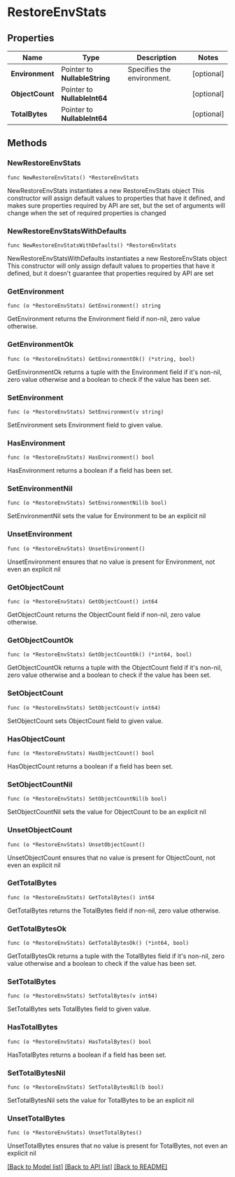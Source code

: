 # RestoreEnvStats

## Properties

Name | Type | Description | Notes
------------ | ------------- | ------------- | -------------
**Environment** | Pointer to **NullableString** | Specifies the environment. | [optional] 
**ObjectCount** | Pointer to **NullableInt64** |  | [optional] 
**TotalBytes** | Pointer to **NullableInt64** |  | [optional] 

## Methods

### NewRestoreEnvStats

`func NewRestoreEnvStats() *RestoreEnvStats`

NewRestoreEnvStats instantiates a new RestoreEnvStats object
This constructor will assign default values to properties that have it defined,
and makes sure properties required by API are set, but the set of arguments
will change when the set of required properties is changed

### NewRestoreEnvStatsWithDefaults

`func NewRestoreEnvStatsWithDefaults() *RestoreEnvStats`

NewRestoreEnvStatsWithDefaults instantiates a new RestoreEnvStats object
This constructor will only assign default values to properties that have it defined,
but it doesn't guarantee that properties required by API are set

### GetEnvironment

`func (o *RestoreEnvStats) GetEnvironment() string`

GetEnvironment returns the Environment field if non-nil, zero value otherwise.

### GetEnvironmentOk

`func (o *RestoreEnvStats) GetEnvironmentOk() (*string, bool)`

GetEnvironmentOk returns a tuple with the Environment field if it's non-nil, zero value otherwise
and a boolean to check if the value has been set.

### SetEnvironment

`func (o *RestoreEnvStats) SetEnvironment(v string)`

SetEnvironment sets Environment field to given value.

### HasEnvironment

`func (o *RestoreEnvStats) HasEnvironment() bool`

HasEnvironment returns a boolean if a field has been set.

### SetEnvironmentNil

`func (o *RestoreEnvStats) SetEnvironmentNil(b bool)`

 SetEnvironmentNil sets the value for Environment to be an explicit nil

### UnsetEnvironment
`func (o *RestoreEnvStats) UnsetEnvironment()`

UnsetEnvironment ensures that no value is present for Environment, not even an explicit nil
### GetObjectCount

`func (o *RestoreEnvStats) GetObjectCount() int64`

GetObjectCount returns the ObjectCount field if non-nil, zero value otherwise.

### GetObjectCountOk

`func (o *RestoreEnvStats) GetObjectCountOk() (*int64, bool)`

GetObjectCountOk returns a tuple with the ObjectCount field if it's non-nil, zero value otherwise
and a boolean to check if the value has been set.

### SetObjectCount

`func (o *RestoreEnvStats) SetObjectCount(v int64)`

SetObjectCount sets ObjectCount field to given value.

### HasObjectCount

`func (o *RestoreEnvStats) HasObjectCount() bool`

HasObjectCount returns a boolean if a field has been set.

### SetObjectCountNil

`func (o *RestoreEnvStats) SetObjectCountNil(b bool)`

 SetObjectCountNil sets the value for ObjectCount to be an explicit nil

### UnsetObjectCount
`func (o *RestoreEnvStats) UnsetObjectCount()`

UnsetObjectCount ensures that no value is present for ObjectCount, not even an explicit nil
### GetTotalBytes

`func (o *RestoreEnvStats) GetTotalBytes() int64`

GetTotalBytes returns the TotalBytes field if non-nil, zero value otherwise.

### GetTotalBytesOk

`func (o *RestoreEnvStats) GetTotalBytesOk() (*int64, bool)`

GetTotalBytesOk returns a tuple with the TotalBytes field if it's non-nil, zero value otherwise
and a boolean to check if the value has been set.

### SetTotalBytes

`func (o *RestoreEnvStats) SetTotalBytes(v int64)`

SetTotalBytes sets TotalBytes field to given value.

### HasTotalBytes

`func (o *RestoreEnvStats) HasTotalBytes() bool`

HasTotalBytes returns a boolean if a field has been set.

### SetTotalBytesNil

`func (o *RestoreEnvStats) SetTotalBytesNil(b bool)`

 SetTotalBytesNil sets the value for TotalBytes to be an explicit nil

### UnsetTotalBytes
`func (o *RestoreEnvStats) UnsetTotalBytes()`

UnsetTotalBytes ensures that no value is present for TotalBytes, not even an explicit nil

[[Back to Model list]](../README.md#documentation-for-models) [[Back to API list]](../README.md#documentation-for-api-endpoints) [[Back to README]](../README.md)


